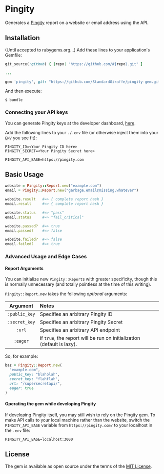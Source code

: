 # Pingity

Generates a [Pingity](https://pingity.com) report on a website or email address using the API.

## Installation

(Until accepted to rubygems.org...) Add these lines to your application's Gemfile:

```ruby
git_source(:github) { |repo| "https://github.com/#{repo}.git" }

...

gem 'pingity', git: "https://github.com/StandardGiraffe/pingity-gem.git"
```

And then execute:

    $ bundle

### Connecting your API keys

You can generate Pingity keys at the developer dashboard, [here](https://pingity.com/dashboard).

Add the following lines to your `./.env` file (or otherwise inject them into your `ENV` you see fit):

```
PINGITY_ID=<Your Pingity ID here>
PINGITY_SECRET=<Your Pingity Secret here>

PINGITY_API_BASE=https://pingity.com
```

## Basic Usage

```ruby
website = Pingity::Report.new("example.com")
email = Pingity::Report.new("garbage.email@missing.whatever")

website.result   #=> { complete report hash }
email.result     #=> { complete report hash }

website.status   #=> "pass"
email.status     #=> "fail_critical"

website.passed?  #=> true
email.passed?    #=> false

website.failed?  #=> false
email.failed?    #=> true
```

### Advanced Usage and Edge Cases

#### Report Arguments

You can initialize new `Pingity::Report`s with greater specificity, though this is normally unnecessary (and totally pointless at the time of this writing).

`Pingity::Report.new` takes the following *optional* arguments:

| **Argument** | **Notes** |
|:---:|:---|
| `:public_key` | Specifies an arbitrary Pingity ID |
| `:secret_key` | Specifies an arbitrary Pingity Secret |
| `:url` | Specifies an arbitrary API endpoint |
| `:eager` | if `true`, the report will be run on initialization (default is lazy).

So, for example:

```ruby
baz = Pingity::Report.new(
  "example.com",
  public_key: "blahblah",
  secret_key: "flahflah",
  url: "/supersecretapi/",
  eager: true
)
```

#### Operating the gem while developing Pingity

If developing Pingity itself, you may still wish to rely on the Pingity gem.  To make API calls to your local machine rather than the website, switch the `PINGITY_API_BASE` variable from `https://pingity.com/` to your localhost in the `.env` file:
```
PINGITY_API_BASE=localhost:3000
```

<!-- ## Contributing

Bug reports and pull requests are welcome on GitHub at https://github.com/StandardGiraffe/pingity. This project is intended to be a safe, welcoming space for collaboration, and contributors are expected to adhere to the [Contributor Covenant](http://contributor-covenant.org) code of conduct.
 -->
## License

The gem is available as open source under the terms of the [MIT License](https://opensource.org/licenses/MIT).
